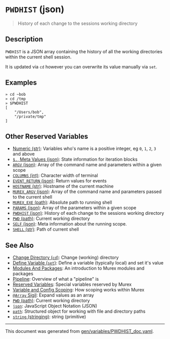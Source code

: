 # `PWDHIST` (json)

> History of each change to the sessions working directory

## Description

`PWDHIST` is a JSON array containing the history of all the working directories
within the current shell session.

It is updated via `cd` however you can overwrite its value manually via `set`.

## Examples

```
» cd ~bob
» cd /tmp
» $PWDHIST
[
    "/Users/bob",
    "/private/tmp"
]
```

## Other Reserved Variables

* [Numeric (str)](../variables/numeric.md):
  Variables who's name is a positive integer, eg `0`, `1`, `2`, `3` and above
* [`$.`, Meta Values (json)](../variables/meta-values.md):
  State information for iteration blocks
* [`ARGV` (json)](../variables/argv.md):
  Array of the command name and parameters within a given scope
* [`COLUMNS` (int)](../variables/columns.md):
  Character width of terminal
* [`EVENT_RETURN` (json)](../variables/event_return.md):
  Return values for events
* [`HOSTNAME` (str)](../variables/hostname.md):
  Hostname of the current machine
* [`MUREX_ARGV` (json)](../variables/murex_argv.md):
  Array of the command name and parameters passed to the current shell
* [`MUREX_EXE` (path)](../variables/murex_exe.md):
  Absolute path to running shell
* [`PARAMS` (json)](../variables/params.md):
  Array of the parameters within a given scope
* [`PWDHIST` (json)](../variables/pwdhist.md):
  History of each change to the sessions working directory
* [`PWD` (path)](../variables/pwd.md):
  Current working directory
* [`SELF` (json)](../variables/self.md):
  Meta information about the running scope.
* [`SHELL` (str)](../variables/shell.md):
  Path of current shell

## See Also

* [Change Directory (`cd`)](../commands/cd.md):
  Change (working) directory
* [Define Variable (`set`)](../commands/set.md):
  Define a variable (typically local) and set it's value
* [Modules And Packages](../user-guide/modules.md):
  An introduction to Murex modules and packages
* [Pipeline](../user-guide/pipeline.md):
  Overview of what a "pipeline" is
* [Reserved Variables](../user-guide/reserved-vars.md):
  Special variables reserved by Murex
* [Variable and Config Scoping](../user-guide/scoping.md):
  How scoping works within Murex
* [`@Array` Sigil](../parser/array.md):
  Expand values as an array
* [`PWD` (path)](../variables/pwd.md):
  Current working directory
* [`json`](../types/json.md):
  JavaScript Object Notation (JSON)
* [`path`](../types/path.md):
  Structured object for working with file and directory paths
* [`string` (stringing)](../types/str.md):
  string (primitive)

<hr/>

This document was generated from [gen/variables/PWDHIST_doc.yaml](https://github.com/lmorg/murex/blob/master/gen/variables/PWDHIST_doc.yaml).